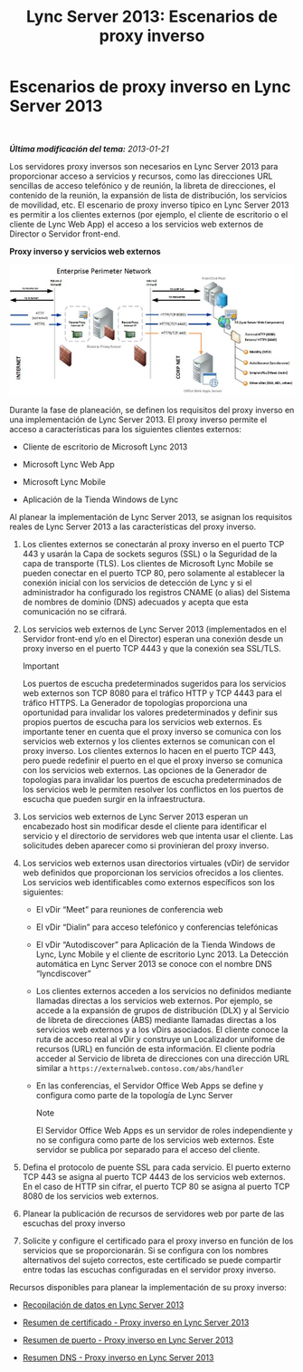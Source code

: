 ﻿---
title: 'Lync Server 2013: Escenarios de proxy inverso'
TOCTitle: Escenarios de proxy inverso
ms:assetid: 13108f59-a660-4ff1-8404-079d1cb646f2
ms:mtpsurl: https://technet.microsoft.com/es-es/library/JJ204691(v=OCS.15)
ms:contentKeyID: 48274493
ms.date: 01/07/2017
mtps_version: v=OCS.15
ms.translationtype: HT
---

# Escenarios de proxy inverso en Lync Server 2013

 

_**Última modificación del tema:** 2013-01-21_

Los servidores proxy inversos son necesarios en Lync Server 2013 para proporcionar acceso a servicios y recursos, como las direcciones URL sencillas de acceso telefónico y de reunión, la libreta de direcciones, el contenido de la reunión, la expansión de lista de distribución, los servicios de movilidad, etc. El escenario de proxy inverso típico en Lync Server 2013 es permitir a los clientes externos (por ejemplo, el cliente de escritorio o el cliente de Lync Web App) el acceso a los servicios web externos de Director o Servidor front-end.

**Proxy inverso y servicios web externos**

![Proxy inverso y servicios web externos](images/JJ204932.13142405-d5c9-45b7-a8b7-a8c89f09c97c(OCS.15).jpg "Proxy inverso y servicios web externos")

Durante la fase de planeación, se definen los requisitos del proxy inverso en una implementación de Lync Server 2013. El proxy inverso permite el acceso a características para los siguientes clientes externos:

  - Cliente de escritorio de Microsoft Lync 2013

  - Microsoft Lync Web App

  - Microsoft Lync Mobile

  - Aplicación de la Tienda Windows de Lync

Al planear la implementación de Lync Server 2013, se asignan los requisitos reales de Lync Server 2013 a las características del proxy inverso.

1.  Los clientes externos se conectarán al proxy inverso en el puerto TCP 443 y usarán la Capa de sockets seguros (SSL) o la Seguridad de la capa de transporte (TLS). Los clientes de Microsoft Lync Mobile se pueden conectar en el puerto TCP 80, pero solamente al establecer la conexión inicial con los servicios de detección de Lync y si el administrador ha configurado los registros CNAME (o alias) del Sistema de nombres de dominio (DNS) adecuados y acepta que esta comunicación no se cifrará.

2.  Los servicios web externos de Lync Server 2013 (implementados en el Servidor front-end y/o en el Director) esperan una conexión desde un proxy inverso en el puerto TCP 4443 y que la conexión sea SSL/TLS.
    
    > [!IMPORTANT]  
    > Los puertos de escucha predeterminados sugeridos para los servicios web externos son TCP 8080 para el tráfico HTTP y TCP 4443 para el tráfico HTTPS. La Generador de topologías proporciona una oportunidad para invalidar los valores predeterminados y definir sus propios puertos de escucha para los servicios web externos. Es importante tener en cuenta que el proxy inverso se comunica con los servicios web externos y los clientes externos se comunican con el proxy inverso. Los clientes externos lo hacen en el puerto TCP 443, pero puede redefinir el puerto en el que el proxy inverso se comunica con los servicios web externos. Las opciones de la Generador de topologías para invalidar los puertos de escucha predeterminados de los servicios web le permiten resolver los conflictos en los puertos de escucha que pueden surgir en la infraestructura.
    


3.  Los servicios web externos de Lync Server 2013 esperan un encabezado host sin modificar desde el cliente para identificar el servicio y el directorio de servidores web que intenta usar el cliente. Las solicitudes deben aparecer como si provinieran del proxy inverso.

4.  Los servicios web externos usan directorios virtuales (vDir) de servidor web definidos que proporcionan los servicios ofrecidos a los clientes. Los servicios web identificables como externos específicos son los siguientes:
    
      - El vDir “Meet” para reuniones de conferencia web
    
      - El vDir “Dialin” para acceso telefónico y conferencias telefónicas
    
      - El vDir “Autodiscover” para Aplicación de la Tienda Windows de Lync, Lync Mobile y el cliente de escritorio Lync 2013. La Detección automática en Lync Server 2013 se conoce con el nombre DNS “lyncdiscover”
    
      - Los clientes externos acceden a los servicios no definidos mediante llamadas directas a los servicios web externos. Por ejemplo, se accede a la expansión de grupos de distribución (DLX) y al Servicio de libreta de direcciones (ABS) mediante llamadas directas a los servicios web externos y a los vDirs asociados. El cliente conoce la ruta de acceso real al vDir y construye un Localizador uniforme de recursos (URL) en función de esta información. El cliente podría acceder al Servicio de libreta de direcciones con una dirección URL similar a `https://externalweb.contoso.com/abs/handler`
    
      - En las conferencias, el Servidor Office Web Apps se define y configura como parte de la topología de Lync Server
        

        > [!NOTE]
        > El Servidor Office Web Apps es un servidor de roles independiente y no se configura como parte de los servicios web externos. Este servidor se publica por separado para el acceso del cliente.



5.  Defina el protocolo de puente SSL para cada servicio. El puerto externo TCP 443 se asigna al puerto TCP 4443 de los servicios web externos. En el caso de HTTP sin cifrar, el puerto TCP 80 se asigna al puerto TCP 8080 de los servicios web externos.

6.  Planear la publicación de recursos de servidores web por parte de las escuchas del proxy inverso

7.  Solicite y configure el certificado para el proxy inverso en función de los servicios que se proporcionarán. Si se configura con los nombres alternativos del sujeto correctos, este certificado se puede compartir entre todas las escuchas configuradas en el servidor proxy inverso.

Recursos disponibles para planear la implementación de su proxy inverso:

  - [Recopilación de datos en Lync Server 2013](lync-server-2013-data-collection.md)

  - [Resumen de certificado - Proxy inverso en Lync Server 2013](lync-server-2013-certificate-summary-reverse-proxy.md)

  - [Resumen de puerto - Proxy inverso en Lync Server 2013](lync-server-2013-port-summary-reverse-proxy.md)

  - [Resumen DNS - Proxy inverso en Lync Server 2013](lync-server-2013-dns-summary-reverse-proxy.md)

